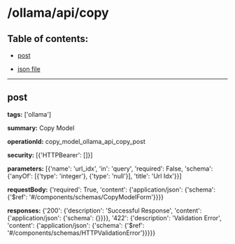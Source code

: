 # /ollama/api/copy

## Table of contents:
- [post](#post)

- [json file](./_ollama_api_copy.json)

---
<a name="post"></a>
## post

**tags:** ['ollama']

**summary:** Copy Model

**operationId:** copy_model_ollama_api_copy_post

**security:** [{'HTTPBearer': []}]

**parameters:** [{'name': 'url_idx', 'in': 'query', 'required': False, 'schema': {'anyOf': [{'type': 'integer'}, {'type': 'null'}], 'title': 'Url Idx'}}]

**requestBody:** {'required': True, 'content': {'application/json': {'schema': {'$ref': '#/components/schemas/CopyModelForm'}}}}

**responses:** {'200': {'description': 'Successful Response', 'content': {'application/json': {'schema': {}}}}, '422': {'description': 'Validation Error', 'content': {'application/json': {'schema': {'$ref': '#/components/schemas/HTTPValidationError'}}}}}

